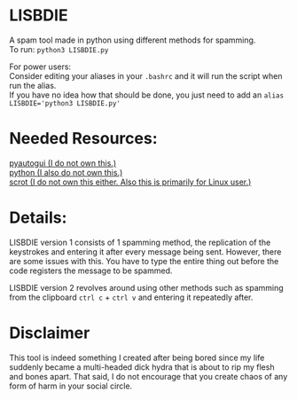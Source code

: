 # LISBDIE
A spam tool made in python using different methods for spamming.  
To run: `python3 LISBDIE.py`  
 
  
For power users:  
Consider editing your aliases in your `.bashrc` and it will run the script when run the alias.  
If you have no idea how that should be done, you just need to add an `alias LISBDIE='python3 LISBDIE.py'`
  
  
# Needed Resources:
[pyautogui (I do not own this.)](https://pyautogui.readthedocs.io/en/latest/quickstart.html)  
[python (I also do not own this.)](https://www.python.org/)   
[scrot (I do not own this either. Also this is primarily for Linux user.)](https://en.wikipedia.org/wiki/Scrot) 


# Details:
LISBDIE version 1 consists of 1 spamming method, the replication of the keystrokes and entering it after every message being sent. However, there are some issues with this. You have to type the entire thing out before the code registers the message to be spammed. 
    
LISBDIE version 2 revolves around using other methods such as spamming from the clipboard `ctrl c` + `ctrl v` and entering it repeatedly after.
  
  
   
   # Disclaimer
   This tool is indeed something I created after being bored since my life suddenly became a multi-headed dick hydra that is about to rip my flesh and bones apart. That said, I do not encourage that you create chaos of any form of harm in your social circle.
